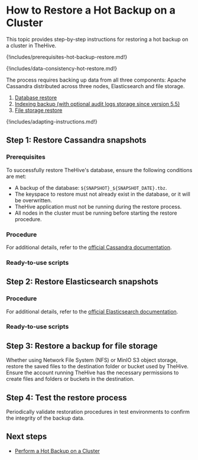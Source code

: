 # How to Restore a Hot Backup on a Cluster

This topic provides step-by-step instructions for restoring a hot backup on a cluster in TheHive.

{!includes/prerequisites-hot-backup-restore.md!}

{!includes/data-consistency-hot-restore.md!}

The process requires backing up data from all three components: Apache Cassandra distributed across three nodes, Elasticsearch and file storage.

1. [Database restore](#step-1-restore-cassandra-snapshots)
2. [Indexing backup (with optional audit logs storage since version 5.5)](#step-2-restore-elasticsearch-snapshots)
3. [File storage restore](#step-3-restore-a-backup-for-file-storage)

{!includes/adapting-instructions.md!}

## Step 1: Restore Cassandra snapshots

### Prerequisites

To successfully restore TheHive's database, ensure the following conditions are met:

* A backup of the database: `${SNAPSHOT}_${SNAPSHOT_DATE}.tbz`.
* The keyspace to restore must not already exist in the database, or it will be overwritten.
* TheHive application must not be running during the restore process.
* All nodes in the cluster must be running before starting the restore procedure.

### Procedure

<!-- to complete -->

For additional details, refer to the [official Cassandra documentation](https://cassandra.apache.org/doc/stable/cassandra/operating/backups.html).

### Ready-to-use scripts

<!-- to complete -->

## Step 2: Restore Elasticsearch snapshots

### Procedure

<!-- to complete -->

For additional details, refer to the [official Elasticsearch documentation](https://www.elastic.co/guide/en/elasticsearch/reference/current/snapshot-restore.html).

### Ready-to-use scripts

<!-- to complete -->

## Step 3: Restore a backup for file storage

Whether using Network File System (NFS) or MinIO S3 object storage, restore the saved files to the destination folder or bucket used by TheHive. Ensure the account running TheHive has the necessary permissions to create files and folders or buckets in the destination.

## Step 4: Test the restore process

Periodically validate restoration procedures in test environments to confirm the integrity of the backup data.

<h2>Next steps</h2>

* [Perform a Hot Backup on a Cluster](../../backup/hot-backup/hot-backup-cluster.md)